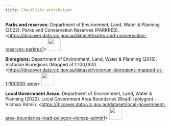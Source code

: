 ```yaml
---
title: Checklists attribution
---
```


**Parks and reserves:**
Department of Environment, Land, Water & Planning (2022). Parks and Conservation Reserves (PARKRES). &lt;https://discover.data.vic.gov.au/dataset/parks-and-conservation-reserves-parkres1&gt; [<img src="https://mirrors.creativecommons.org/presskit/buttons/88x31/svg/by.svg" width="40"/>](https://creativecommons.org/licenses/by/4.0/)

**Bioregions:**
Department of Environment, Land, Water & Planning (2018). Victorian Bioregions (Mapped at 1:100,000). &lt;https://discover.data.vic.gov.au/dataset/victorian-bioregions-mapped-at-1-100000-wms&gt; [<img src="https://mirrors.creativecommons.org/presskit/buttons/88x31/svg/by.svg" width="40"/>](https://creativecommons.org/licenses/by/4.0/)

**Local Government Areas:**
Department of Environment, Land, Water & Planning (2022). Local Government Area Boundaries (Road) (polygon) - Vicmap Admin. &lt;https://discover.data.vic.gov.au/dataset/local-government-area-boundaries-road-polygon-vicmap-admin1&gt; [<img src="https://mirrors.creativecommons.org/presskit/buttons/88x31/svg/by.svg" width="40"/>](https://creativecommons.org/licenses/by/4.0/)
